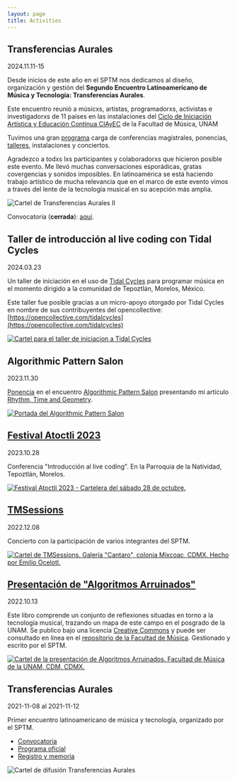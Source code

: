 ```yaml
---
layout: page
title: Activities
---
```

## Transferencias Aurales

2024.11.11-15

Desde inicios de este año en el SPTM nos dedicamos al diseño, organización y gestión del **Segundo Encuentro Latinoamericano de Música y Tecnología: Transferencias Aurales**.

Este encuentro reunió a músicxs, artistas, programadorxs, activistas e investigadorxs de 11 países en las instalaciones del [Ciclo de Iniciación Artística y Educación Continua CIAyEC](https://maps.app.goo.gl/H9NbjbEtxBCYLr12A) de la Facultad de Música, UNAM

Tuvimos una gran [programa](assets/transferencias-aurales-2/programa.pdf) carga de conferencias magistrales, ponencias, [talleres](assets/transferencias-aurales-2/talleres.pdf), instalaciones y conciertos.

Agradezco a todxs lxs participantes y colaboradorxs que hicieron posible este evento. Me llevó muchas conversaciones esporádicas, gratas covergencias y sonidos imposibles.
En latinoamérica se está haciendo trabajo artístico de mucha relevancia que en el marco de este evento vimos a través del lente de la tecnología musical en su acepción más amplia.

![Cartel de Transferencias Aurales II](imgs/transferencias-aurales-2.jpeg)

Convocatoria (**cerrada**): [aquí](https://archive.org/details/convocatoria-transferencias-aurales-2).

## Taller de introducción al live coding con Tidal Cycles

2024.03.23

Un taller de iniciación en el uso de [Tidal Cycles](https://tidalcycles.org/) para programar música en el momento dirigido a la comunidad de Tepoztlán, Morelos, México.

Este taller fue posible gracias a un micro-apoyo otorgado por Tidal Cycles en nombre de sus contribuyentes del opencollective: [https://opencollective.com/tidalcycles](https://opencollective.com/tidalcycles)

[![Cartel para el taller de iniciacion a Tidal Cycles](imgs/2024-tidal-init/cartel.png)](actividades/2024-tidal-init.html)

## Algorithmic Pattern Salon

2023.11.30

[Ponencia](https://www.youtube.com/watch?v=lvxwg-h10Tw&t=7421s&list=PLxqmZjMvoVzzhyTQab_DCEqDIthsAiDzF&index=4) en el encuentro [Algorithmic Pattern Salon](https://salon.algorithmicpattern.org/)
presentando mi artículo [Rhythm, Time and Geometry](https://alpaca.pubpub.org/pub/s96d870n).

[![Portada del Algorithmic Pattern Salon](https://salon.algorithmicpattern.org/wp-content/uploads/sites/14/2023/11/algorithmicpattern.original-1200x600.png)](https://salon.algorithmicpattern.org/)

## [Festival Atoctli 2023](actividades/2023-atoctli.html)

2023.10.28

Conferencia "Introducción al live coding". En la Parroquia de la Natividad, Tepoztlán, Morelos.

[![Festival Atoctli 2023 - Cartelera del sábado 28 de octubre.](imgs/2023-atoctli/cartelera.jpg)](actividades/2023-atoctli.html)

## [TMSessions](actividades/2022-tmsessions.html)

2022.12.08

Concierto con la participación de varios integrantes del SPTM.

[![Cartel de TMSessions. Galería "Cantaro", colonia Mixcoac, CDMX. Hecho por Emilio Ocelotl.](imgs/2022-tmsessions/tmsessions.jpg)](actividades/2022-tmsessions.html)

## [Presentación de "Algoritmos Arruinados"](actividades/2022-algoritmos-arruinados.html)

2022.10.13

Este libro comprende un conjunto de reflexiones situadas en torno a la tecnología musical, trazando un mapa de este campo en el posgrado de la UNAM. Se publico bajo una licencia [Creative Commons](https://creativecommons.org/licenses/by-nc-nd/4.0/legalcode.es) y puede ser consultado en línea en el [repositorio de la Facultad de Música](https://www.repositorio.fam.unam.mx/handle/123456789/139). Gestionado y escrito por el SPTM.

[![Cartel de la presentación de Algoritmos Arruinados. Facultad de Música de la UNAM, CDM, CDMX.](imgs/algoritmos-arruinados.jpg)](actividades/2022-algoritmos-arruinados.html)

## Transferencias Aurales

2021-11-08 al 2021-11-12

Primer encuentro latinoamericano de música y tecnología, organizado por el SPTM.

* [Convocatoria](https://www.fam.unam.mx/difusion/cartel/Transferencias-Aurales-convocatoria.pdf)
* [Programa oficial](https://www.fam.unam.mx/difusion/cartel/programa-y-registro-transferenciasaurales.pdf)
* [Registro y memoria](https://limmefamus.wordpress.com/transferencias-aurales/)

![Cartel de difusión Transferencias Aurales](imgs/transferencias-aurales.jpg)
